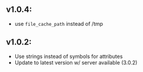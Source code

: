 ## v1.0.4:

* use `file_cache_path` instead of /tmp

## v1.0.2:

* Use strings instead of symbols for attributes
* Update to latest version w/ server available (3.0.2)
